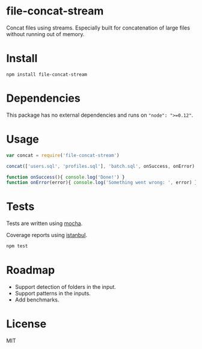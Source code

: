 # file-concat-stream
Concat files using streams. Especially built for concatenation of large files without running out of memory.

# Install

```shell
npm install file-concat-stream
```

# Dependencies

This package has no external dependencies and runs on `"node": ">=0.12"`.

# Usage

```js
var concat = require('file-concat-stream')

concat(['users.sql', 'profiles.sql'], 'batch.sql', onSuccess, onError)

function onSuccess(){ console.log('Done!') }
function onError(error){ console.log('Something went wrong: ', error) }

```

# Tests
Tests are written using [mocha](https://github.com/mochajs/mocha).

Coverage reports using [istanbul](https://github.com/gotwarlost/istanbul).

```bash
npm test
```

# Roadmap

* Support detection of folders in the input.
* Support patterns in the inputs.
* Add benchmarks.

# License
MIT

